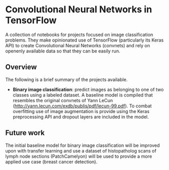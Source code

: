 # Convolutional Neural Networks in TensorFlow #
A collection of notebooks for projects focused on image classification problems. They make opinionated use of TensorFlow (particularly its Keras API) to create Convolutional Neural Networks (convnets) and rely on openenly available data so that they can be easily run.

## Overview ##
The following is a brief summary of the projects available. 
* __Binary image classification__: predict images as belonging to one of two classes using a labeled dataset. A baseline model is compiled that resembles the original convnets of Yann LeCun (http://yann.lecun.com/exdb/publis/pdf/lecun-99.pdf). To combat overfitting use of image augmentation is provide using the Keras preprocessing API and dropout layers are included in the model.

## Future work ##
The initial baseline model for binary image classification will be improved upon with transfer learning and use a dataset of histopatholog scans of lymph node sections (PatchCamelyon) will be used to provide a more applied use case (breast cancer detection). 
